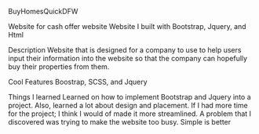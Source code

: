 BuyHomesQuickDFW



Website for cash offer website
Website I built with Bootstrap, Jquery, and Html

Description
Website that is designed for a company to use to help users input their information into the website so that the company can hopefully buy their properties from them.

Cool Features
Boostrap, SCSS, and Jquery

Things I learned
Learned on how to implement Bootstrap and Jquery into a project. Also, learned a lot about design and placement. If I had more time for the project; I think I would of made it more streamlined. A problem that I discovered was trying to make the website too busy. Simple is better
